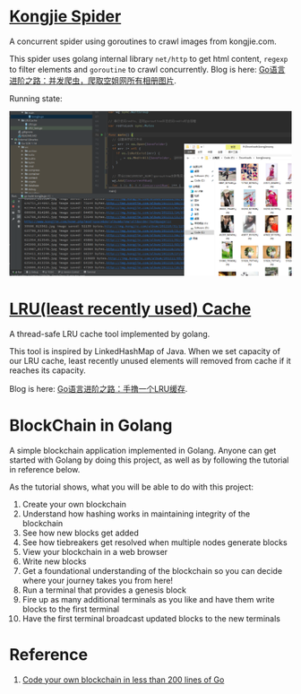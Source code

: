 # [Kongjie Spider](src/KongjieSpider/main/kongjie.go)
A concurrent spider using goroutines to crawl images from kongjie.com.

This spider uses golang internal library `net/http` to get html content, `regexp` to filter elements and `goroutine` to crawl concurrently. Blog is here: [Go语言进阶之路：并发爬虫，爬取空姐网所有相册图片](https://blog.csdn.net/c315838651/article/details/105895186).

Running state:

![kongjie spider](images/kongjie_spider.png)

# [LRU(least recently used) Cache](src/LRUCache/LRU.go)
A thread-safe LRU cache tool implemented by golang. 

This tool is inspired by LinkedHashMap of Java. When we set capacity of our LRU cache, least recently unused elements will removed from cache if it reaches its capacity.

Blog is here: [Go语言进阶之路：手撸一个LRU缓存](https://blog.csdn.net/c315838651/article/details/105741886).

# BlockChain in Golang

A simple blockchain application implemented in Golang. Anyone can get started with Golang by doing this project, as well as by following the tutorial in reference below.

As the tutorial shows, what you will be able to do with this project:

1. Create your own blockchain
2. Understand how hashing works in maintaining integrity of the blockchain
3. See how new blocks get added
4. See how tiebreakers get resolved when multiple nodes generate blocks
6. View your blockchain in a web browser
7. Write new blocks
8. Get a foundational understanding of the blockchain so you can decide where your journey takes you from here!
9. Run a terminal that provides a genesis block
10. Fire up as many additional terminals as you like and have them write blocks to the first terminal
11. Have the first terminal broadcast updated blocks to the new terminals

# Reference
1. [Code your own blockchain in less than 200 lines of Go](https://medium.com/@mycoralhealth/code-your-own-blockchain-in-less-than-200-lines-of-go-e296282bcffc)
